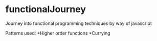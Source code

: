 # functionalJourney
Journey into functional programming techniques by way of javascript

Patterns used:
*Higher order functions
*Currying